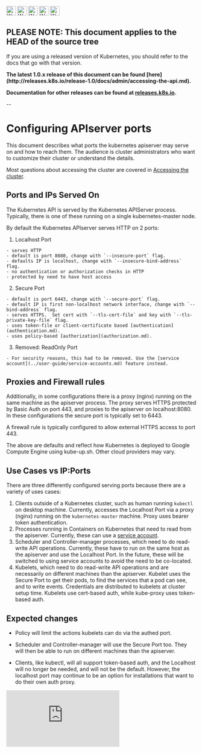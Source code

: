 <!-- BEGIN MUNGE: UNVERSIONED_WARNING -->

<!-- BEGIN STRIP_FOR_RELEASE -->

<img src="http://kubernetes.io/img/warning.png" alt="WARNING"
     width="25" height="25">
<img src="http://kubernetes.io/img/warning.png" alt="WARNING"
     width="25" height="25">
<img src="http://kubernetes.io/img/warning.png" alt="WARNING"
     width="25" height="25">
<img src="http://kubernetes.io/img/warning.png" alt="WARNING"
     width="25" height="25">
<img src="http://kubernetes.io/img/warning.png" alt="WARNING"
     width="25" height="25">

<h2>PLEASE NOTE: This document applies to the HEAD of the source tree</h2>

If you are using a released version of Kubernetes, you should
refer to the docs that go with that version.

<strong>
The latest 1.0.x release of this document can be found
[here](http://releases.k8s.io/release-1.0/docs/admin/accessing-the-api.md).

Documentation for other releases can be found at
[releases.k8s.io](http://releases.k8s.io).
</strong>

--

<!-- END STRIP_FOR_RELEASE -->

<!-- END MUNGE: UNVERSIONED_WARNING -->

# Configuring APIserver ports

This document describes what ports the kubernetes apiserver
may serve on and how to reach them.  The audience is
cluster administrators who want to customize their cluster
or understand the details.

Most questions about accessing the cluster are covered
in [Accessing the cluster](../user-guide/accessing-the-cluster.md).


## Ports and IPs Served On

The Kubernetes API is served by the Kubernetes APIServer process.  Typically,
there is one of these running on a single kubernetes-master node.

By default the Kubernetes APIserver serves HTTP on 2 ports:

  1. Localhost Port

    - serves HTTP
    - default is port 8080, change with `--insecure-port` flag.
    - defaults IP is localhost, change with `--insecure-bind-address` flag.
    - no authentication or authorization checks in HTTP
    - protected by need to have host access
  2. Secure Port

    - default is port 6443, change with `--secure-port` flag.
    - default IP is first non-localhost network interface, change with `--bind-address` flag.
    - serves HTTPS.  Set cert with `--tls-cert-file` and key with `--tls-private-key-file` flag.
    - uses token-file or client-certificate based [authentication](authentication.md).
    - uses policy-based [authorization](authorization.md).
  3. Removed: ReadOnly Port

    - For security reasons, this had to be removed. Use the [service account](../user-guide/service-accounts.md) feature instead.

## Proxies and Firewall rules

Additionally, in some configurations there is a proxy (nginx) running
on the same machine as the apiserver process.  The proxy serves HTTPS protected
by Basic Auth on port 443, and proxies to the apiserver on localhost:8080. In
these configurations the secure port is typically set to 6443.

A firewall rule is typically configured to allow external HTTPS access to port 443.

The above are defaults and reflect how Kubernetes is deployed to Google Compute Engine using
kube-up.sh.  Other cloud providers may vary.

## Use Cases vs IP:Ports

There are three differently configured serving ports because there are a
variety of uses cases:

   1. Clients outside of a Kubernetes cluster, such as human running `kubectl`
      on desktop machine.  Currently, accesses the Localhost Port via a proxy (nginx)
      running on the `kubernetes-master` machine.  Proxy uses bearer token authentication.
   2. Processes running in Containers on Kubernetes that need to read from
      the apiserver.  Currently, these can use a [service account](../user-guide/service-accounts.md).
   3. Scheduler and Controller-manager processes, which need to do read-write
      API operations. Currently, these have to run on the same host as the
      apiserver and use the Localhost Port.  In the future, these will be
      switched to using service accounts to avoid the need to be co-located.
   4. Kubelets, which need to do read-write API operations and are necessarily
      on different machines than the apiserver.  Kubelet uses the Secure Port
      to get their pods, to find the services that a pod can see, and to
      write events.  Credentials are distributed to kubelets at cluster
      setup time. Kubelets use cert-based auth, while kube-proxy uses token-based auth.

## Expected changes

   - Policy will limit the actions kubelets can do via the authed port.
   - Scheduler and Controller-manager will use the Secure Port too.  They
     will then be able to run on different machines than the apiserver.

   - Clients, like kubectl, will all support token-based auth, and the
     Localhost will no longer be needed, and will not be the default.
     However, the localhost port may continue to be an option for
     installations that want to do their own auth proxy.


<!-- BEGIN MUNGE: GENERATED_ANALYTICS -->
[![Analytics](https://kubernetes-site.appspot.com/UA-36037335-10/GitHub/docs/admin/accessing-the-api.md?pixel)]()
<!-- END MUNGE: GENERATED_ANALYTICS -->

